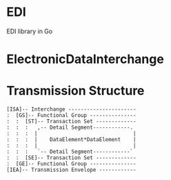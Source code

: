 # EDI
EDI library in Go

# ElectronicDataInterchange

# Transmission Structure

```
[ISA]-- Interchange ----------------------
:  [GS]-- Functional Group ---------------
:  :  [ST]-- Transaction Set -------------
:  :  :   ,-- Detail Segment------------.
:  :  :  |                               |
:  :  :  |    DataElement*DataElement    |
:  :  :  |                               |
:  :  :   `-- Detail Segment------------`
:  :  [SE]-- Transaction Set -------------
:  [GE]-- Functional Group ---------------
[IEA]-- Transmission Envelope ------------
 ```
